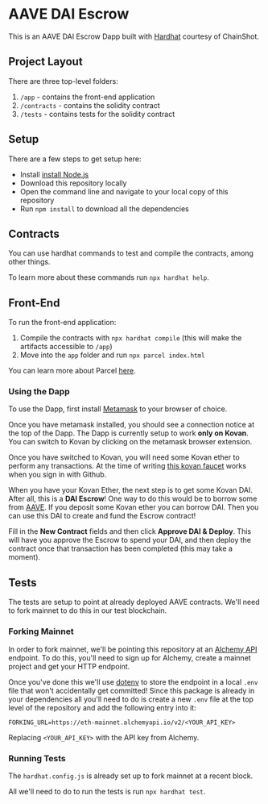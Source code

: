 # AAVE DAI Escrow

This is an AAVE DAI Escrow Dapp built with [Hardhat](https://hardhat.org/) courtesy of ChainShot.

## Project Layout

There are three top-level folders:

1. `/app` - contains the front-end application
2. `/contracts` - contains the solidity contract
3. `/tests` - contains tests for the solidity contract

## Setup

There are a few steps to get setup here:

-   Install [install Node.js](https://nodejs.org/en/)
-   Download this repository locally
-   Open the command line and navigate to your local copy of this repository
-   Run `npm install` to download all the dependencies

## Contracts

You can use hardhat commands to test and compile the contracts, among other things.

To learn more about these commands run `npx hardhat help`.

## Front-End

To run the front-end application:

1. Compile the contracts with `npx hardhat compile` (this will make the artifacts accessible to `/app`)
2. Move into the `app` folder and run `npx parcel index.html`

You can learn more about Parcel [here](https://parceljs.org/).

### Using the Dapp

To use the Dapp, first install [Metamask](metamask.io) to your browser of choice.

Once you have metamask installed, you should see a connection notice at the top of the Dapp. The Dapp is currently setup to work **only on Kovan**. You can switch to Kovan by clicking on the metamask browser extension.

Once you have switched to Kovan, you will need some Kovan ether to perform any transactions. At the time of writing [this kovan faucet](https://faucet.kovan.network/) works when you sign in with Github.

When you have your Kovan Ether, the next step is to get some Kovan DAI. After all, this is a **DAI Escrow**! One way to do this would be to borrow some from [AAVE](https://testnet.aave.com/dashboard). If you deposit some Kovan ether you can borrow DAI. Then you can use this DAI to create and fund the Escrow contract!

Fill in the **New Contract** fields and then click **Approve DAI & Deploy**. This will have you approve the Escrow to spend your DAI, and then deploy the contract once that transaction has been completed (this may take a moment).

## Tests

The tests are setup to point at already deployed AAVE contracts. We'll need to fork mainnet to do this in our test blockchain.

### Forking Mainnet

In order to fork mainnet, we'll be pointing this repository at an [Alchemy API](https://alchemyapi.io/) endpoint. To do this, you'll need to sign up for Alchemy, create a mainnet project and get your HTTP endpoint.

Once you've done this we'll use [dotenv](https://www.npmjs.com/package/dotenv) to store the endpoint in a local `.env` file that won't accidentally get committed! Since this package is already in your dependencies all you'll need to do is create a new `.env` file at the top level of the repository and add the following entry into it:

```
FORKING_URL=https://eth-mainnet.alchemyapi.io/v2/<YOUR_API_KEY>
```

Replacing `<YOUR_API_KEY>` with the API key from Alchemy.

### Running Tests

The `hardhat.config.js` is already set up to fork mainnet at a recent block.

All we'll need to do to run the tests is run `npx hardhat test`.
